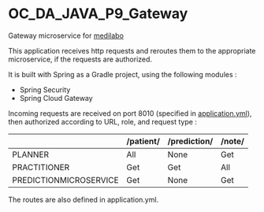 # OC_DA_JAVA_P9_Gateway

Gateway microservice for [medilabo](https://github.com/SimonArduin/OC_DA_JAVA_P9_Medilabo)

This application receives http requests and reroutes them to the appropriate microservice, if the requests are authorized.

It is built with Spring as a Gradle project, using the following modules :
- Spring Security
- Spring Cloud Gateway

Incoming requests are received on port 8010 (specified in [application.yml](gateway/src/main/resources/application.yml)), then authorized according to URL, role, and request type :
<table>
  <thead>
    <tr>
      <th></th>
      <th>/patient/</th>
      <th>/prediction/</th>
      <th>/note/</th>
    </tr>
  </thead>
  <tbody>
    <tr>
      <td>PLANNER</td>
      <td>All</td>
      <td>None</td>
      <td>Get</td>
    </tr>
    <tr>
      <td>PRACTITIONER</td>
      <td>Get</td>
      <td>Get</td>
      <td>All</td>
    </tr>
    <tr>
      <td>PREDICTIONMICROSERVICE</td>
      <td>Get</td>
      <td>None</td>
      <td>Get</td>
    </tr>
  </tbody>
</table>

The routes are also defined in application.yml.
